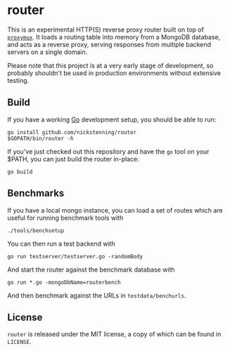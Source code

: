 router
======

This is an experimental HTTP(S) reverse proxy router built on top of
[`proxymux`][pm]. It loads a routing table into memory from a MongoDB database,
and acts as a reverse proxy, serving responses from multiple backend servers on
a single domain.

Please note that this project is at a very early stage of development, so
probably shouldn't be used in production environments without extensive testing.

[pm]: https://github.com/nickstenning/proxymux

Build
-----

If you have a working [Go][go] development setup, you should be able to run:

    go install github.com/nickstenning/router
    $GOPATH/bin/router -h

If you've just checked out this repository and have the `go` tool on your $PATH,
you can just build the router in-place:

    go build

[go]: http://golang.org

Benchmarks
----------

If you have a local mongo instance, you can load a set of routes which are
useful for running benchmark tools with

    ./tools/benchsetup

You can then run a test backend with

    go run testserver/testserver.go -randomBody

And start the router against the benchmark database with

    go run *.go -mongoDbName=routerbench

And then benchmark against the URLs in `testdata/benchurls`.

License
-------

`router` is released under the MIT license, a copy of which can be found in
`LICENSE`.
